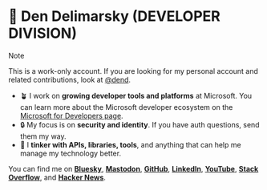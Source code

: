# 🚀 Den Delimarsky (DEVELOPER DIVISION)

>[!NOTE]
>This is a work-only account. If you are looking for my personal account and related contributions, look at [@dend](https://github.com/dend).

- 🪴 I work on **growing developer tools and platforms** at Microsoft. You can learn more about the Microsoft developer ecosystem on the [Microsoft for Developers page](https://developer.microsoft.com/).
- 🔒 My focus is on **security and identity**. If you have auth questions, send them my way.
- 🧩 I **tinker with APIs, libraries, tools**, and anything that can help me manage my technology better.

You can find me on [**Bluesky**](https://bsky.app/den.dev), [**Mastodon**](https://mastodon.social/@localden), [**GitHub**](https://github.com/dend), [**LinkedIn**](https://www.linkedin.com/in/dendeli/), [**YouTube**](https://www.youtube.com/@DenDev), [**Stack Overflow**](https://stackoverflow.com/users/303696/den), and [**Hacker News**](https://news.ycombinator.com/user?id=dend).
